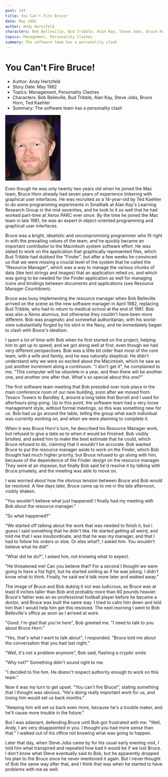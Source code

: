 ```yaml
---
post: 143
title: You Can't Fire Bruce!
date: May 1982
author: Andy Hertzfeld
characters: Bob Belleville, Bud Tribble, Alan Kay, Steve Jobs, Bruce Horn, Ted Kaehler
topics: Management, Personality Clashes
summary: The software team has a personality clash
---
```


# You Can't Fire Bruce!
* Author: Andy Hertzfeld
* Story Date: May 1982
* Topics: Management, Personality Clashes
* Characters: Bob Belleville, Bud Tribble, Alan Kay, Steve Jobs, Bruce Horn, Ted Kaehler
* Summary: The software team has a personality clash

![Bruce Horn](images/Macintosh/bruce-horn.jpg) 
    
Even though he was only twenty two years old when he joined the Mac team, Bruce Horn already had seven years of experience tinkering with graphical user interfaces.  He was recruited as a 14-year-old by Ted Kaehler to do some programming experiments in Smalltalk at Alan Kay's Learning Research Group in the mid-seventies, and he took to it so well that he had worked part-time at Xerox PARC ever since.  By the time he joined the Mac team in late 1981, he was an expert in object-oriented programming and graphical user interfaces.

Bruce was a bright, idealistic and uncompromising programmer who fit right in with the prevailing values of the team, and he quickly became an important contributor to the Macintosh system software effort.  He was slated to work on the application that graphically represented files, which Bud Tribble had dubbed the "Finder", but after a few weeks he convinced us that we were missing a crucial level of the system that he called the "Resource Manager", which was a way to manage the various chunks of data (like text strings and images) that an application relied on, and which was going to be needed for the Finder application as well for managing icons and bindings between documents and applications (see Resource Manager Countdown).

Bruce was busy implementing the resource manager when Bob Belleville arrived on the scene as the new software manager in April 1982, replacing Bud Tribble, who had to return to medical school at the end of 1981.  Bob was also a Xerox alumnus, but otherwise they couldn't have been more different.  Bob was pragmatic and somewhat authoritarian, with his world-view substantially forged by his stint in the Navy, and he immediately began to clash with Bruce's idealism.

I spent a lot of time with Bob when he first started on the project, helping him to get up to speed, and we got along well at first, even though we had very different perspectives.  Bob was a little bit older than most of the core team, with a wife and family, and he was naturally skeptical.  He didn't understand why we were so excited about the Macintosh, which he saw as just another increment along a continuum.  "I don't get it", he complained to me, "This computer will be obsolete in a year, and then there will be another one, and another one after that.  What's so special about this one?"  

The first software team meeting that Bob presided over took place in the main conference room of our new building, soon after we moved from Texaco Towers to Bandley 4, around a long table that Burrell and I used for afterhours ping-pong.  Up to this point, the software team had a very loose management style, without formal meetings, so this was something new for us.  Bob had us go around the table, telling the group what each individual was currently working on, and when we were planning to complete it.

When it was Bruce Horn's turn, he described his Resource Manager work, but refused to give a date as to when it would be finished.  Bob visibly bristled, and asked him to make the best estimate that he could, which Bruce refused to do, claiming that it wouldn't be accurate.  Bob wanted Bruce to put the resource manager aside to work on the Finder, which Bob thought had much higher priority, but Bruce refused to go along with him, because of the dependence of the Finder design on the resource manager.  They were at an impasse, but finally Bob said he'd resolve it by talking with Bruce privately, and the meeting was able to move on.

I was worried about how the obvious tension between Bruce and Bob would be resolved.  A few days later, Bruce came up to me in the late afternoon, visibly shaken. 

"You wouldn't believe what just happened!  I finally had my meeting with Bob about the resource manager."

"So what happened?"

"We started off talking about the work that was needed to finish it, but I guess I said something that he didn't like.  He started getting all weird, and told me that I was insubordinate, and that he was my manager, and that I had to follow his orders or else.  Or else what?, I asked him.  You wouldn't believe what he did!"

"What did he do?", I asked him, not knowing what to expect.

"He threatened me!  Can you believe that?  For a second I thought we were going to have a fist fight, but he started smiling as if he was joking.  I didn't know what to think.  Finally, he said we'd talk more later and walked away."

The image of Bruce and Bob duking it out was ludicrous, as Bruce was at least 8 inches taller than Bob and probably more than 60 pounds heavier.  Bruce's father was an ex-professional football player before he became a doctor, and Bruce was built the same way.  I tried to calm him down and told him that I would help him get this resolved.  The next morning I went to Bob Belleville's office as soon as I arrived at work.

"Good.  I'm glad that you're here", Bob greeted me. "I need to talk to you about Bruce Horn."

"Yes, that's what I want to talk about", I responded.  "Bruce told me about the conversation that you had last night."

"Well, it's not a problem anymore", Bob said, flashing a cryptic smile.

"Why not?"  Something didn't sound right to me.

"I decided to fire him.  He doesn't respect authority enough to work on this team."

Now it was my turn to get upset.  "You can't fire Bruce!", stating something that I thought was obvious.  "He's doing really important work for us, and losing him would set us back months."

"Keeping him will set us back even more, because he's a trouble maker, and he'll cause more trouble in the future."

But I was adamant, defending Bruce until Bob got frustrated with me.  "Well, Andy, I am very disappointed in you.  I thought you had more sense than that."  I walked out of his office not knowing what was going to happen.

Later that day, when Steve Jobs came by for his usual early evening visit, I told him what transpired and repeated how bad it would be if we lost Bruce. I don't know what Steve eventually said to Bob, but he apparently dropped his plan to fire Bruce since he never mentioned it again. But I never thought of Bob the same way after that, and I think that was when he started to have problems with me as well.